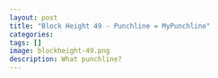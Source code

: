 ```yaml
---
layout: post
title: "Block Height 49 - Punchline = MyPunchline"
categories:
tags: []
image: blockheight-49.png
description: What punchline?
---
```

